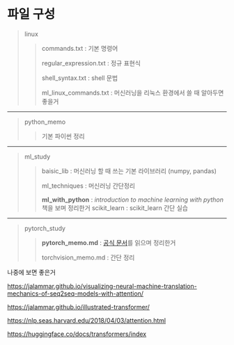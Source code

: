 # 파일 구성

> linux
>> commands.txt : 기본 명령어
>> 
>> regular_expression.txt : 정규 표현식
>> 
>> shell_syntax.txt : shell 문법
>> 
>> ml_linux_commands.txt : 머신러닝을 리눅스 환경에서 쓸 때 알아두면 좋을거

---

> python_memo
> > 기본 파이썬 정리

---

> ml_study
> > baisic_lib : 머신러닝 할 때 쓰는 기본 라이브러리 (numpy, pandas)
> > 
> > ml_techniques : 머신러닝 간단정리
> >
> > 
> > **ml_with_python** : *introduction to machine learning with python* 책을 보며 정리한거
> > scikit_learn : scikit_learn 간단 실습

---

> pytorch_study
> > **pytorch_memo.md** : [공식 문서](https://docs.pytorch.org/tutorials/beginner/basics/intro.html)를 읽으며 정리한거
> > 
> > torchvision_memo.md : 간단 정리

나중에 보면 좋은거

https://jalammar.github.io/visualizing-neural-machine-translation-mechanics-of-seq2seq-models-with-attention/

https://jalammar.github.io/illustrated-transformer/

https://nlp.seas.harvard.edu/2018/04/03/attention.html

https://huggingface.co/docs/transformers/index

